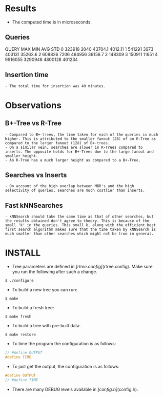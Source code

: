 # Results
- The computed time is in microseconds.

## Queries

QUERY	    MAX         MIN	        AVG	            STD
0           323918	    2040	    43704.1	        4012.11
1           541291	    3673	    403131	        35262.6
2           608826	    7206	    484956	        39159.7
3           148309	    3	        150911	        11651
4           9916055	    3290946	    4800128 	    401234

## Insertion time
    - The total time for insertion was 40 minutes.

# Observations

## B+-Tree vs R-Tree
    - Compared to B+-trees, the time taken for each of the queries is much higher. This is attributed to the smaller fanout (28) of an R-Tree as compared to the larger fanout (128) of B+-trees.
    - On a similar vein, searches are slower in R-Trees compared to inserts. The opposite holds for B+-Trees due to the large fanout and smaller height.
    - An R-Tree has a much larger height as compared to a B+-Tree.

## Searches vs Inserts
    - On account of the high overlap between MBR's and the high selectivity of queries, searches are much costlier than inserts.

## Fast kNNSearches
    - kNNSearch should take the same time as that of other searches, but the results obtained don't agree to theory. This is because of the small 'k' in the queries. This small k, along with the efficient best first search algorithm makes sure that the time taken by kNNSearch is much smaller than other searches which might not be true in general.

# INSTALL

- Tree parameters are defined in *[rtree.config]*(rtree.config). Make sure you run the following after such a change.

```shell
$ ./configure
```

- To build a new tree you can run:

```shell
$ make
```

- To build a fresh tree:

```shell
$ make fresh
```

- To build a tree with pre-built data:

```shell
$ make restore
```

- To time the program the configuration is as follows:

```c++
// #define OUTPUT
#define TIME
```

- To just get the output, the configuration is as follows:

```c++
#define OUTPUT
// #define TIME
```

- There are many DEBUG levels available in *[config.h]*(config.h).
